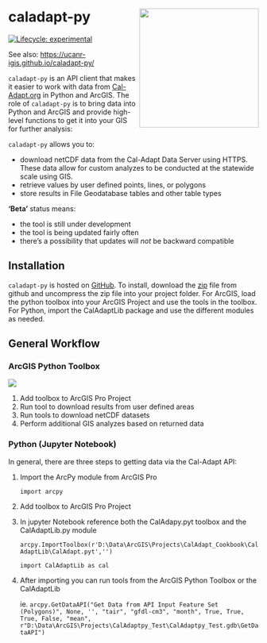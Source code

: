 
<!-- README.md is generated from README.Rmd. Please edit that file -->

# caladapt-py <img src="https://ucanr-igis.github.io/caladapt-py/reference/figures/caladaptpy-beta_logo.svg" align="right" width="240" />

<!-- badges: start -->

[![Lifecycle:
experimental](https://img.shields.io/badge/lifecycle-experimental-orange.svg)](https://www.tidyverse.org/lifecycle/#experimental)
<!-- badges: end -->

See also: <https://ucanr-igis.github.io/caladapt-py/>

`caladapt-py` is an API client that makes it easier to work with data from [Cal-Adapt.org](https://cal-adapt.org/) in Python and ArcGIS. The role of `caladapt-py` is to bring data into Python and ArcGIS and provide high-level functions to get it into your GIS for further analysis:

`caladapt-py` allows you to:

*   download netCDF data from the Cal-Adapt Data Server using HTTPS. These data allow for custom analyzes to be conducted at the statewide scale using GIS.
*   retrieve values by user defined points, lines, or polygons
*   store results in File Geodatabase tables and other table types

**‘Beta’** status means:

*   the tool is still under development
*   the tool is being updated fairly often
*   there’s a possibility that updates will _not_ be backward compatible

[](#installation)Installation
-----------------------------

`caladapt-py` is hosted on [GitHub](https://github.com/ucanr-igis/caladapt-py). To install, download the [zip](../CalAdaptPy.zip) file from github and uncompress the zip file into your project folder. For ArcGIS, load the python toolbox into your ArcGIS Project and use the tools in the toolbox. For Python, import the CalAdaptLib package and use the different modules as needed.

[](#general-workflow)General Workflow
-------------------------------------

### ArcGIS Python Toolbox
<img src="https://ucanr-igis.github.io/caladapt-py/reference/figures/pythonToolbox.png"/>

1. Add toolbox to ArcGIS Pro Project
2. Run tool to download results from user defined areas
3. Run tools to download netCDF datasets
4. Perform additional GIS analyzes based on returned data

### Python (Jupyter Notebook)

In general, there are three steps to getting data via the Cal-Adapt API:

1. Import the ArcPy module from ArcGIS Pro
    
    `import arcpy`
    
2. Add toolbox to ArcGIS Pro Project
3. In jupyter Notebook reference both the CalAdapy.pyt toolbox and the CalAdaptLib.py module
    
    `arcpy.ImportToolbox(r'D:\Data\ArcGIS\Projects\CalAdapt_Cookbook\CalAdaptLib\CalAdapt.pyt','')`
    
    `import CalAdaptLib as cal`
    
4. After importing you can run tools from the ArcGIS Python Toolbox or the CalAdaptLib
    
    ie. `arcpy.GetDataAPI("Get Data from API Input Feature Set (Polygons)", None, '', "tair", "gfdl-cm3", "month", True, True, True, False, "mean", r"D:\Data\ArcGIS\Projects\CalAdaptpy_Test\CalAdaptpy_Test.gdb\GetDataAPI")`
